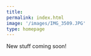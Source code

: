 ```yaml
---
title: 
permalink: index.html
image: '/images/IMG_3509.JPG'
type: homepage
---
```


New stuff coming soon!
